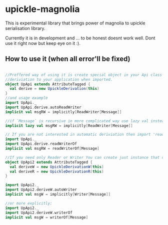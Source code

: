 
# upickle-magnolia

This is experimental library that brings power of magnolia to upickle serialisation library.

Currently it is in development and ... to be honest doesnt work well. 
Dont use it right now but keep eye on it :).


How to use it (when all error'll be fixed)
---------------------
```scala

//Preffered way of using it is create special object in your Api class that'll bring
//deriviation to your application when imported.
object UpApi extends AttributeTagged {
  val derive = new UpickleDerivation(this)
}
//and usage example
import UpApi._
import UpApi.derive.autoReadWriter
implicit val msgRW = implicitly[ReadWriter[Message]]

//if `Message` is recursive in more complicated way use lazy val instead!
implicit lazy val msgRW = implicitly[ReadWriter[Message]]

// If you are not interested in automatic deriviation then import 'readWriterOf' method
import UpApi._
import UpApi.derive.readWriterOf
implicit val msgRW = readWriterOf[Message]

//If you need only Reader or Writer You can create just instance that creates it.
object UpApi2 extends AttributeTagged {
  val deriveW = new UpickleDerivationW(this)
  val deriveR = new UpickleDerivationR(this)
}

import UpApi2._
import UpApi2.deriveW.autoWriter
implicit val msgW = implicitly[Writer[Message]]

//or more explicitly:
import UpApi2._
import UpApi2.deriveW.writerOf
implicit val msgW = writerOf[Message]
```